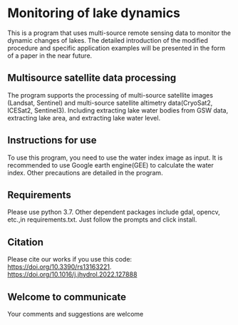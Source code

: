 # Monitoring of lake dynamics
This is a program that uses multi-source remote sensing data to monitor the dynamic changes of lakes.
The detailed introduction of the modified procedure and specific application examples will be presented in the form of a paper in the near future.

## Multisource satellite data processing
The program supports the processing of multi-source satellite images (Landsat, Sentinel) and multi-source satellite altimetry data(CryoSat2, ICESat2, Sentinel3).
Including extracting lake water bodies from GSW data, extracting lake area, and extracting lake water level.

## Instructions for use
To use this program, you need to use the water index image as input. It is recommended to use Google earth engine(GEE) to calculate the water index.
Other precautions are detailed in the program.

## Requirements
Please use python 3.7.
Other dependent packages include gdal, opencv, etc.,in requirements.txt. Just follow the prompts and click install.

## Citation
Please cite our works if you use this code:\
https://doi.org/10.3390/rs13163221. 
\
https://doi.org/10.1016/j.jhydrol.2022.127888

## Welcome to communicate
Your comments and suggestions are welcome
